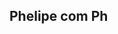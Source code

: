 ## Phelipe com Ph
<br/>
<div style="display: inline_block">
  <a href='https://phelipecomph.github.io/'>
  <!--
    <img height="180em" align="center" alt="phelipecomph's Github Stats" src=https://github-readme-stats.vercel.app/api?username=phelipecomph&show_icons=true&theme=dracula>
    
  <img height="180em" align="center" alt="phelipecomph's Github languages" src="https://github-readme-stats.vercel.app/api/top-langs/?username=phelipecomph&layout=compact&theme=dracula"/>
</div>
 
  ##
<div>
  <img align="center" alt="Ph-Python" height="50" width="75" src="https://raw.githubusercontent.com/devicons/devicon/master/icons/python/python-original.svg" />
  <img align="center" alt="Ph-Pandas" height="50" width="75" src="https://cdn.jsdelivr.net/gh/devicons/devicon/icons/pandas/pandas-original-wordmark.svg" />
  <img align="center" alt="Ph-Selenium" height="50" width="75" src="https://cdn.jsdelivr.net/gh/devicons/devicon/icons/selenium/selenium-original.svg" />
  <img align="center" alt="Ph-Pytest" height="50" width="75" src="https://cdn.jsdelivr.net/gh/devicons/devicon/icons/pytest/pytest-original-wordmark.svg" />
  <img align="center" alt="Ph-SQLAlchemy" height="50" width="75" src="https://cdn.jsdelivr.net/gh/devicons/devicon/icons/sqlalchemy/sqlalchemy-original.svg" />
  <img align="center" alt="Ph-FastAPI" height="50" width="125" src="https://fastapi.tiangolo.com/img/logo-margin/logo-teal.png" />
  
          
          
          
</div>
  
  ##
  
<div>
  <a href = "mailto:phelipecomph42@gmail.com"><img src="https://img.shields.io/badge/-Gmail-%23333?style=for-the-badge&logo=gmail&logoColor=white" target="_blank"></a>
  <a href="https://www.linkedin.com/in/phelipecomph/" target="_blank"><img src="https://img.shields.io/badge/-LinkedIn-%230077B5?style=for-the-badge&logo=linkedin&logoColor=white" target="_blank"></a>
</div>
<!--
**phelipecomph/phelipecomph** is a ✨ _special_ ✨ repository because its `README.md` (this file) appears on your GitHub profile.

Here are some ideas to get you started:

- 🔭 I’m currently working on ...
- 🌱 I’m currently learning ...
- 👯 I’m looking to collaborate on ...
- 🤔 I’m looking for help with ...
- 💬 Ask me about ...
- 📫 How to reach me: ...
- 😄 Pronouns: ...
- ⚡ Fun fact: ...
-->
